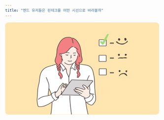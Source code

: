 ```yaml
---
title: "엔드 유저들은 핀테크를 어떤 시선으로 바라볼까"
---
```


<img width="500vw" height="300vh" src="../assets/customer.jpg">


<style>
    img
    {
        border-radius: 10px;
    }
</style>